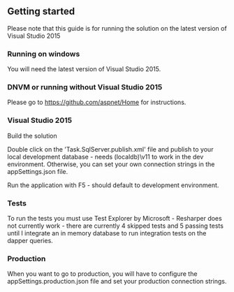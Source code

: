 ## Getting started
Please note that this guide is for running the solution on the latest version of Visual Studio 2015

### Running on windows
You will need the latest version of Visual Studio 2015.

### DNVM or running without Visual Studio 2015
Please go to https://github.com/aspnet/Home for instructions.

### Visual Studio 2015
Build the solution

Double click on the 'Task.SqlServer.publish.xml' file and publish to your local development database - needs
(localdb)\v11 to work in the dev environment. Otherwise, you can set your own connection strings in the 
appSettings.json file.

Run the application with F5 - should default to development environment.

### Tests
To run the tests you must use Test Explorer by Microsoft - Resharper does not currently work - 
there are currently 4 skipped tests and 5 passing tests until I integrate an in memory database to run
integration tests on the dapper queries.

### Production
When you want to go to production, you will have to configure the appSettings.production.json file and set
your production connection strings.
